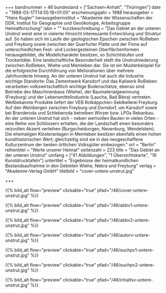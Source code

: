 +++
bandnummer = 46
bundesland = ["Sachsen-Anhalt", "Thüringen"]
date = "1988-03-17T14:55:18+01:00"
erscheinungsjahr = 1988
herausgeber = "Hans Kugler"
herausgeberinstitut = "Akademie der Wissenschaften der DDR, Institut für Geographie und Geoökologie, Arbeitsgruppe Heimatforschung"
isbn = ""
kurzbeschreibung = "Das Gebiet an der unteren Unstrut weist eine in vielerlei Hinsicht interessante Entwicklung und Struktur auf. So haben sich im Laufe der geologischen Epochen zwischen Roßleben und Freyburg sowie zwischen der Querfurter Platte und der Finne auf unterschiedlichen Fest- und Lockergesteinen Oberflächenformen herausgebildet, die Modellcharakter besitzen, so Schichtstufen und Trockentäler. Eine landschaftliche Besonderheit stellt die Unstrutniederung zwischen Roßleben, Wiehe und Memleben dar. Sie ist ein Musterbeispiel für die erfolgreiche Durchführung von Meliorationen über mehrere Jahrhunderte hinweg. An der unteren Unstrut hat auch die Industrie wichtige Standorte: Das Zementwerk Karsdorf und das Kaliwerk Roßleben verarbeiten volkswirtschaftlich wichtige Bodenschätze, ebenso sind Betriebe des Maschinenbaus (Wiehe), der Baumaterialgewinnung (Freyburg) und der Lebensmittelindustrie (Laucha, Bad Bibra) vertreten. Weitbekannte Produkte liefert der VEB Rotkäppchen-Sektkellerei Freyburg. Auf den Weinbergen zwischen Freyburg und Dorndorf, um Karsdorf sowie bei Branderoda und Schleberoda betreiben Winzer bzw. LPGs Rebanbau. An der unteren Unstrut hat sich - neben wertvollen Bauten in vielen Orten - eine Reihe von Schlössern erhalten, die der Landschaft einen besonders reizvollen Akzent verleihen (Burgscheidungen, Neuenburg, Wendelstein). Die ehemaligen Klosteranlagen in Memleben besitzen ebenfalls einen hohen kunsthistorischen Wert; gleichzeitig sind sie in das neugeschaffene Kulturzentrum der beiden örtlichen Volksgüter einbezogen."
ort = "Berlin"
reihentitel = "Werte unserer Heimat"
seitenzahl = 223
title = "Das Gebiet an der unteren Unstrut"
umfang = ["41 Abbildungen", "1 Übersichtskarte", "16 Kunstdrucktafeln"]
untertitel = "Ergebnisse der heimatkundlichen Bestandsaufnahme in den Gebieten Wiehe, Nebra und Freyburg"
verlag = "Akademie-Verlag GmbH"
titelbild = "cover-untere-unstrut.jpg"

+++

{{% bild_alt flow="preview" clickable="true" pfad="/46/cover-untere-unstrut.jpg"   %}}

{{% bild_alt flow="preview" clickable="true" pfad="/46/abbv1-untere-unstrut.jpg"   %}}

{{% bild_alt flow="preview" clickable="true" pfad="/46/abbv2-untere-unstrut.jpg"   %}}

{{% bild_alt flow="preview" clickable="true" pfad="/46/autorv-untere-unstrut.jpg"   %}}

{{% bild_alt flow="preview" clickable="true" pfad="/46/suchpv1-untere-unstrut.jpg"   %}}

{{% bild_alt flow="preview" clickable="true" pfad="/46/suchpv2-untere-unstrut.jpg"   %}}

{{% bild_alt flow="preview" clickable="true" pfad="/46/inhaltsv-untere-unstrut.jpg"   %}}
